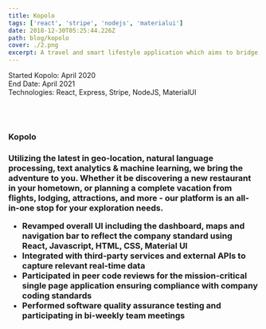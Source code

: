 ```yaml
---
title: Kopolo
tags: ['react', 'stripe', 'nodejs', 'materialui']
date: 2018-12-30T05:25:44.226Z
path: blog/kopolo
cover: ./2.png
excerpt: A travel and smart lifestyle application which aims to bridge the gap between you, and exploring the world around you
---
```


Started Kopolo: April 2020
</br>
End Date: April 2021
</br>
Technologies: React, Express, Stripe, NodeJS, MaterialUI

</br>
</br>
<h3>Kopolo<h3>
Utilizing the latest in geo-location, natural language processing, text analytics & machine learning, we bring the adventure to you. Whether it be discovering a new restaurant in your hometown, or planning a complete vacation from flights, lodging, attractions, and more - our platform is an all-in-one stop for your exploration needs.

</br>

<ul>
<li>
Revamped overall UI including the dashboard, maps and navigation bar to reflect the company standard using React, Javascript, HTML, CSS, Material UI
</li>
<li>
Integrated with third-party services and external APIs to capture relevant real-time data
</li>
<li>
Participated in peer code reviews for the mission-critical single page application ensuring compliance with company coding standards
</li>
<li>
Performed software quality assurance testing and participating in bi-weekly team meetings
</li>
</br>
</ul>
